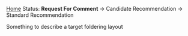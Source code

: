 [Home](Home)
Status: **Request For Comment** -> Candidate Recommendation -> Standard Recommendation

Something to describe a target foldering layout

